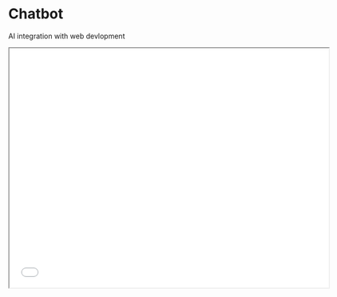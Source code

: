 # Chatbot
AI integration with web devlopment
<iframe src="[https://drive.google.com/uc?export=preview&id=FILE_ID](https://drive.google.com/file/d/1FDJ95BbEoFgI5GDMwE_oQ-MVIPlh2wRy/view?usp=sharing)" width="640" height="480"></iframe>
